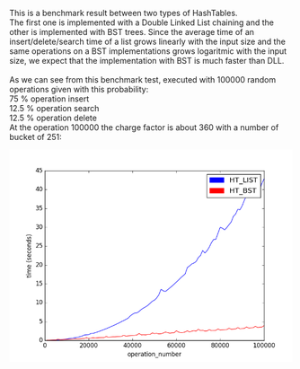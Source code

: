 This is a benchmark result between two types of HashTables.
<br> The first one is implemented with a Double Linked List chaining and the other is implemented with BST trees.
Since the average time of an insert/delete/search time of a list grows linearly with the input size and the same operations on a BST implementations grows logaritmic with the input size, we expect that the implementation with BST is much faster than DLL.
<br>
<br>
As we can see from this benchmark test, executed with 100000 random operations given with this probability:
<br>
75   % operation insert
<br>
12.5 % operation search
<br>
12.5 % operation delete
<br>
At the operation 100000 the charge factor is about 360 with a number of bucket of 251:

![alt tag](https://raw.githubusercontent.com/free-unife/algorithms-and-data-structures/master/src/training16/assignments/python_version/01-bstHashTable/images/benchmark.png)
